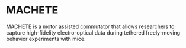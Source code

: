 # MACHETE
MACHETE is a motor assisted commutator that allows researchers to capture high-fidelity electro-optical data during tethered freely-moving behavior experiments with mice.
